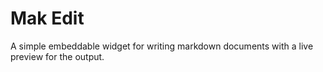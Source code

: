 # Mak Edit

A simple embeddable widget for writing markdown documents
with a live preview for the output.
